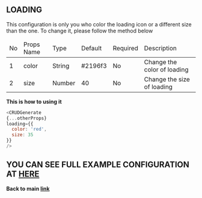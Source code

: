 ## LOADING ##

This configuration is only you who color the loading icon or a different size than the one. To change it, please follow the method below

<table>
  <thead>
    <tr>
      <td>No</td>
      <td>Props Name</td>
      <td>Type</td>
      <td>Default</td>
      <td>Required</td>
      <td>Description</td>
    </tr>
</thead>
<tbody>
  <tr>
    <td>1</td>
    <td>color</td>
    <td>String</td>
    <td>#2196f3</td>
    <td>No</td>
    <td>Change the color of loading</td>
  </tr>
  <tr>
    <td>2</td>
    <td>size</td>
    <td>Number</td>
    <td>40</td>
    <td>No</td>
    <td>Change the size of loading</td>
  </tr>
</tbody>
</table>

<b>This is how to using it</b>

```javascript
<CRUDGenerate
{...otherProps}
loading={{
  color: 'red',
  size: 35
}}
/>
```


## YOU CAN SEE FULL EXAMPLE CONFIGURATION AT <a href="https://github.com/azharprabudi/react-autogenerate-crud/blob/master/src/config-full-form-user.js">HERE</a> ##


<b>Back to main <a href="https://github.com/azharprabudi/react-autogenerate-crud">link</a></b>
